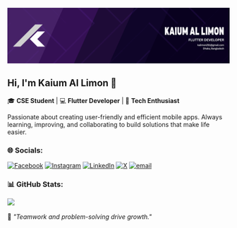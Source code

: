 ![banner](banner_2.png)

## Hi, I'm Kaium Al Limon 👋  

🎓 **CSE Student** | 💻 **Flutter Developer** | 🚀 **Tech Enthusiast**  

Passionate about creating user-friendly and efficient mobile apps. Always learning, improving, and collaborating to build solutions that make life easier.  

<!--🌱 *"Teamwork and problem-solving drive growth."*  -->



### 🌐 Socials:
[![Facebook](https://img.shields.io/badge/Facebook-%231877F2.svg?logo=Facebook&logoColor=white)](https://facebook.com/lemon.exee) [![Instagram](https://img.shields.io/badge/Instagram-%23E4405F.svg?logo=Instagram&logoColor=white)](https://instagram.com/kaiumallimon) [![LinkedIn](https://img.shields.io/badge/LinkedIn-%230077B5.svg?logo=linkedin&logoColor=white)](https://linkedin.com/in/kaiumallimon) [![X](https://img.shields.io/badge/X-black.svg?logo=X&logoColor=white)](https://x.com/kaiumallimon) [![email](https://img.shields.io/badge/Email-D14836?logo=gmail&logoColor=white)](mailto:kalimon291@gmail.com) 

### 📊 GitHub Stats:
![](https://nirzak-streak-stats.vercel.app/?user=kaiumallimon&theme=transparent&hide_border=true)<br/>

🌱 *"Teamwork and problem-solving drive growth."*
